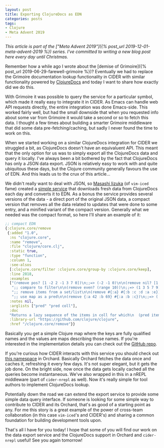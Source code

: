 ```yaml
---
layout: post
title: Exporting ClojureDocs as EDN
categories: posts
tags:
- Clojure
- Meta Advent 2019
---
```


*This article is part of the ["Meta Advent 2019"]({% post_url 2019-12-01-meta-advent-2019 %}) series. I've committed to writing
a new blog post here every day until Christmas.*

Remember how a while ago I wrote about the [demise of Grimoire]({% post_url 2019-06-29-farewell-grimoire %})? Eventually
we had to replace the Grimoire documentation lookup functionality in CIDER with similar functionality
powered by [ClojureDocs](https://clojuredocs.org/) and today I want to share
how exactly did we do this.

With Grimoire it was possible to query the service for a particular symbol,
which made it really easy to integrate it in CIDER. As Emacs can handle web
API requests directly, the entire integration was done Emacs-side. This worked
fairly well, but had the small downside that when you requested info about some
var from Grimoire it would take a second or so to fetch this data. I thought
a few times about building a smarter Grimoire middleware that did some data pre-fetching/caching,
but sadly I never found the time to work on this.

When we started working on a similar ClojureDocs integration for CIDER we
struggled a bit, as ClojureDocs doesn't have an equivaluent API.  This meant
that the only option for us was to simply export all the ClojureDocs data and query it
locally.  I've always been a bit bothered by the fact that ClojureDocs has only
a JSON data export. JSON is relatively easy to work with and quite ubiquitous
these days, but the Clojure community generally favours the use of EDN. And this
leads us to the crux of this article...

We didn't really want to deal with JSON, so [Masashi Iizuka](https://github.com/liquidz)
(of `vim-iced` fame) created a [simple
service](https://clojuredocs-edn.netlify.com/) that downloads fresh
data from ClojureDocs each day and converts it to EDN.  As a bonus the service provides
several versions of the data - a direct port of the original JSON data, a compact version that
removes all the data related to updates that were done to some entry, and a minified variant
of the compact version. Generally what we needed was the compact format, so here I'll share an example of it:

``` clojure
;; compact EDN
{:clojure.core/remove
 {:added "1.0",
  :ns "clojure.core",
  :name "remove",
  :file "clojure/core.clj",
  :static true,
  :type "function",
  :column 1,
  :see-alsos
  [:clojure.core/filter :clojure.core/group-by :clojure.core/keep],
  :line 2818,
  :examples
  ["(remove pos? [1 -2 2 -1 3 7 0])\n;;=> (-2 -1 0)\n\n(remove nil? [1 nil 2 nil 3 nil])\n;;=> (1 2 3)\n\n;; remove items that are evenly divisible by 3\n(remove #(zero? (mod % 3)) (range 1 21))\n;;=> (1 2 4 5 7 8 10 11 13 14 16 17 19 20)"
   ";; compare to filter\n\n(remove even? (range 10))\n;;=> (1 3 5 7 9)\n\n(remove (fn [x]\n  (= (count x) 1))\n  [\"a\" \"aa\" \"b\" \"n\" \"f\" \"lisp\" \"clojure\" \"q\" \"\"])\n;;=> (\"aa\" \"lisp\" \"clojure\" \"\")\n\n; When coll is a map, pred is called with key/value pairs.\n(remove #(> (second %) 100)\n       {:a 1\n        :b 2\n        :c 101\n        :d 102\n        :e -1})\n;;=> ([:a 1] [:b 2] [:e -1])\n"
   ";; remove items from a set/list\n\n(remove #{:a} #{:b :c :d :a :e})\n;;=> (:e :c :b :d)\n\n(remove #{:a} [:b :c :d :a :e :a :f])\n;;=> (:b :c :d :e :f)\n"
   ";; use map as a pred\n\n(remove {:a 42 :b 69} #{:a :b :c})\n;;=> (:c)"],
  :notes nil,
  :arglists ["pred" "pred coll"],
  :doc
  "Returns a lazy sequence of the items in coll for which\n  (pred item) returns logical false. pred must be free of side-effects.\n  Returns a transducer when no collection is provided.",
  :library-url "https://github.com/clojure/clojure",
  :href "/clojure.core/remove"}}
```

Basically you get a simple Clojure map where the keys are fully qualified names and the values are maps describing those names.
If you're interested in the implementation details you can check out the [GitHub repo](https://github.com/clojure-emacs/clojuredocs-export-edn).

If you're curious how CIDER interacts with this service you should check out [this namespace](https://github.com/clojure-emacs/orchard/blob/master/src/orchard/clojuredocs.clj) in Orchard. Basically Orchard fetches the data once and caches it, refreshing it every few days. It's not super elegant, but it gets the job done.
On the bright side, now once the data gets locally cached all the queries become instantaneous. We've also wrapped in this in a nREPL middleware (part of `cider-nrepl` as well).
Now it's really simple for tool authors to implement ClojureDocs lookup.

Potentially down the road we can extend the export service to provide some simple data query interface. If someone is looking
for some simple way to contribute to CIDER and its Orchard, that's as good of a starting point as any.
For me this story is a great example of the power of cross-team collaboration (in this case `vim-iced`'s and CIDER's) and sharing
a common foundation for building development tools upon.

That's all I have for you today! I hope that some of you will find our work on
the data export service and the ClojureDocs support in Orchard and `cider-nrepl`
useful! See you again tomorrow!
